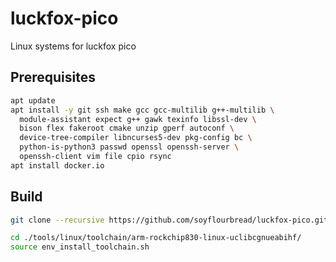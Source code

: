 # luckfox-pico
Linux systems for luckfox pico

## Prerequisites

```bash
apt update
apt install -y git ssh make gcc gcc-multilib g++-multilib \
  module-assistant expect g++ gawk texinfo libssl-dev \
  bison flex fakeroot cmake unzip gperf autoconf \
  device-tree-compiler libncurses5-dev pkg-config bc \
  python-is-python3 passwd openssl openssh-server \
  openssh-client vim file cpio rsync
apt install docker.io
```

## Build

```bash
git clone --recursive https://github.com/soyflourbread/luckfox-pico.git
```

```bash
cd ./tools/linux/toolchain/arm-rockchip830-linux-uclibcgnueabihf/
source env_install_toolchain.sh
```
